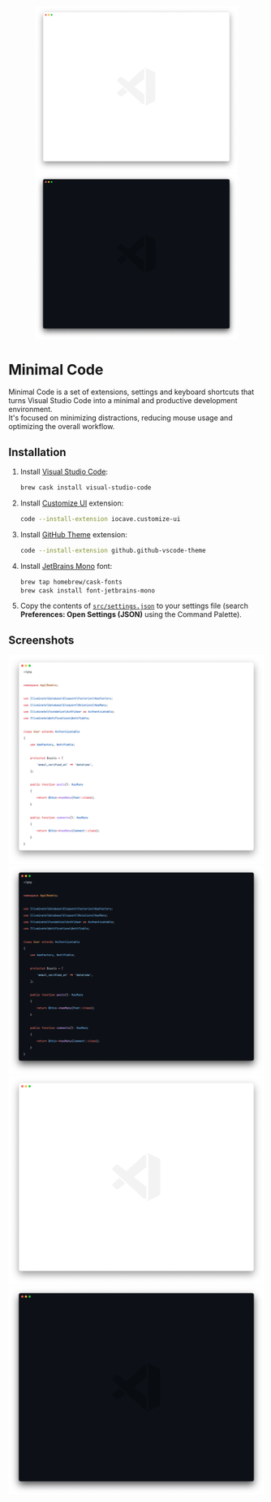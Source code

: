 <p align="center">
  <img src="screenshots/empty-light.png#gh-light-mode-only" width="400">
  <img src="screenshots/empty-dark.png#gh-dark-mode-only" width="400">
</p>

# Minimal Code

Minimal Code is a set of extensions, settings and keyboard shortcuts that turns Visual Studio Code into a minimal and productive development environment.  
It's focused on minimizing distractions, reducing mouse usage and optimizing the overall workflow.

## Installation

1. Install [Visual Studio Code](https://code.visualstudio.com/Download):
   ```bash
   brew cask install visual-studio-code
   ```
2. Install [Customize UI](https://marketplace.visualstudio.com/items?itemName=iocave.customize-ui) extension:
   ```bash
   code --install-extension iocave.customize-ui
   ```
3. Install [GitHub Theme](https://marketplace.visualstudio.com/items?itemName=GitHub.github-vscode-theme) extension:
   ```bash
   code --install-extension github.github-vscode-theme
   ```
4. Install [JetBrains Mono](https://www.jetbrains.com/lp/mono/) font:
   ```bash
   brew tap homebrew/cask-fonts
   brew cask install font-jetbrains-mono
   ```
5. Copy the contents of [`src/settings.json`](src/settings.json) to your settings file (search **Preferences: Open Settings (JSON)** using the Command Palette).

## Screenshots

![code light](screenshots/code-light.png)
![code dark](screenshots/code-dark.png)
![empty light](screenshots/empty-light.png)
![empty dark](screenshots/empty-dark.png)
